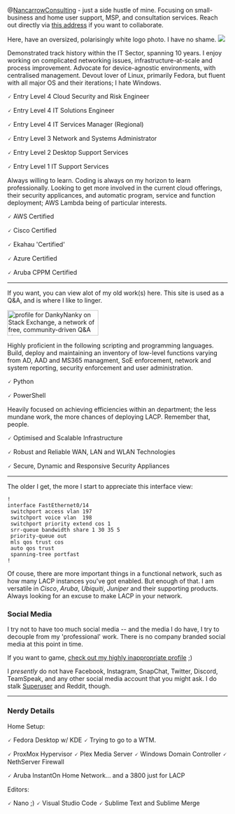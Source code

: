 @[NancarrowConsulting](https://michaelnancarrow.com) - just a side hustle of mine. Focusing on small-business and home user support, MSP, and consultation services. Reach out directly via [this address](mailto:github-connect@michaelnancarrow.com) if you want to collaborate.

Here, have an oversized, polarisingly white logo photo. I have no shame.
<a href="https://michaelnancarrow.com"><img src="https://michaelnancarrow.com/webfront/wp-content/uploads/2023/01/FB-profile.jpg"></a>



Demonstrated track history within the IT Sector, spanning 10 years. I enjoy working on complicated networking issues, infrastructure-at-scale and process improvement. Advocate for device-agnostic environments, with centralised management. Devout lover of Linux, primarily Fedora, but fluent with all major OS and their iterations; I hate Windows.

🗸 Entry Level 4 Cloud Security and Risk Engineer

🗸 Entry Level 4 IT Solutions Engineer

🗸 Entry Level 4 IT Services Manager (Regional)

🗸 Entry Level 3 Network and Systems Administrator

🗸 Entry Level 2 Desktop Support Services

🗸 Entry Level 1 IT Support Services

Always willing to learn. Coding is always on my horizon to learn professionally. Looking to get more involved in the current cloud offerings, their security applicances, and automatic program, service and function deployment; AWS Lambda being of particular interests. 

🗸 AWS Certified

🗸 Cisco Certified

🗸 Ekahau 'Certified'

🗸 Azure Certified

🗸 Aruba CPPM Certified

-----

If you want, you can view alot of my old work(s) here. This site is used as a Q&A, and is where I like to linger.

<a href="https://stackexchange.com/users/3557691"><img src="https://stackexchange.com/users/flair/3557691.png" width="208" height="58" alt="profile for DankyNanky on Stack Exchange, a network of free, community-driven Q&amp;A sites" title="profile for DankyNanky on Stack Exchange, a network of free, community-driven Q&amp;A sites"></a>

Highly proficient in the following scripting and programming languages. Build, deploy and maintaining an inventory of low-level functions varying from AD, AAD and MS365 managment, SoE enforcement, network and system reporting, security enforcement and user administration. 

🗸 Python

🗸 PowerShell

Heavily focused on achieving efficiencies within an department; the less mundane work, the more chances of deploying LACP. Remember that, people. 

🗸 Optimised and Scalable Infrastructure

🗸 Robust and Reliable WAN, LAN and WLAN Technologies

🗸 Secure, Dynamic and Responsive Security Appliances

-----

The older I get, the more I start to appreciate this interface view: 
```
!
interface FastEthernet0/14
 switchport access vlan 197
 switchport voice vlan  198
 switchport priority extend cos 1
 srr-queue bandwidth share 1 30 35 5
 priority-queue out
 mls qos trust cos
 auto qos trust
 spanning-tree portfast
!
```
Of couse, there are more important things in a functional network, such as how many LACP instances you've got enabled. But enough of that. I am versatile in *Cisco*, *Aruba*, *Ubiquiti*, *Juniper* and their supporting products. Always looking for an excuse to make LACP in your network.

### Social Media
I try not to have too much social media -- and the media I do have, I try to decouple from my 'professional' work. There is no company branded social media at this point in time. 

If you want to game, [check out my highly inappropriate profile](https://steamcommunity.com/id/DankyNanky/) ;) 

I *presently* do not have Facebook, Instagram, SnapChat, Twitter, Discord, TeamSpeak, and any other social media account that you might ask. I do stalk [Superuser](https://stackexchange.com/users/3557691/dankynanky) and Reddit, though.

-----
### Nerdy Details

Home Setup:

🗸 Fedora Desktop w/ KDE
      🗸 Trying to go to a WTM.

🗸 ProxMox Hypervisor
      🗸 Plex Media Server
      🗸 Windows Domain Controller
      🗸 NethServer Firewall

🗸 Aruba InstantOn Home Network... and a 3800 just for LACP 

Editors:

🗸 Nano ;) 
🗸 Visual Studio Code
🗸 Sublime Text and Sublime Merge